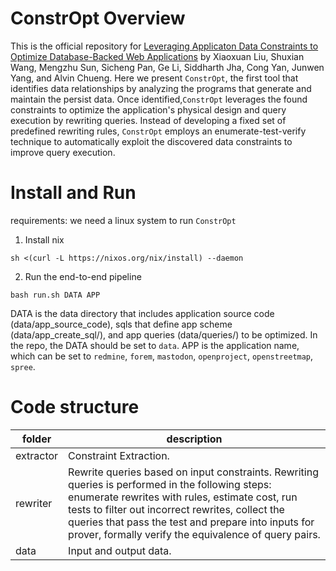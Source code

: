 # ConstrOpt Overview
This is the official repository for [Leveraging Applicaton Data Constraints to Optimize Database-Backed Web Applications](https://arxiv.org/abs/2205.02954) by Xiaoxuan Liu, Shuxian Wang, Mengzhu Sun, Sicheng Pan, Ge Li, Siddharth Jha, Cong Yan, Junwen Yang, and Alvin Chueng. 
Here we present `ConstrOpt`, the first tool that identifies data relationships by analyzing the programs that generate and maintain the persist data. Once identified,`ConstrOpt` leverages the found constraints to optimize the application's physical design and query execution by rewriting queries. Instead of developing a fixed set of predefined rewriting rules, `ConstrOpt` employs an enumerate-test-verify technique to automatically exploit the discovered data constraints to improve query execution. 

# Install and Run
requirements: we need a linux system to run `ConstrOpt`
1. Install nix
```
sh <(curl -L https://nixos.org/nix/install) --daemon
```
2. Run the end-to-end pipeline
```
bash run.sh DATA APP
```
DATA is the data directory that includes application source code (data/app_source_code), sqls that define app scheme (data/app_create_sql/), and app queries (data/queries/) to be optimized. In the repo, the DATA should be set to `data`.
APP is the application name, which can be set to `redmine`, `forem`, `mastodon`, `openproject`, `openstreetmap`, `spree`.

<!-- If should see benchmark results as follows under data directory after running `bash run.sh data redmine`:
![Readme perf](imgs/ "Redmine rewrite performance") -->

# Code structure
| folder | description|
| ----------- | ----------- |
| extractor | Constraint Extraction. |
| rewriter | Rewrite queries based on input constraints. Rewriting queries is performed in the following steps: enumerate rewrites with rules, estimate cost, run tests to filter out incorrect rewrites, collect the queries that pass the test and prepare into inputs for prover, formally verify the equivalence of query pairs.|
| data | Input and output data.| 
